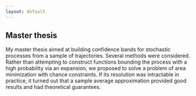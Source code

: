 ```yaml
---
layout: default
---
```


## Master thesis
My master thesis aimed at building confidence bands for stochastic processes from a sample of trajectories. Several methods were considered. Rather than attempting to construct functions bounding the process with a high probability  via an expansion, we proposed to solve a problem of area minimization with chance constraints. If its resolution was intractable in practice, it turned out that a sample average approximation provided good results and had theoretical guarantees.

